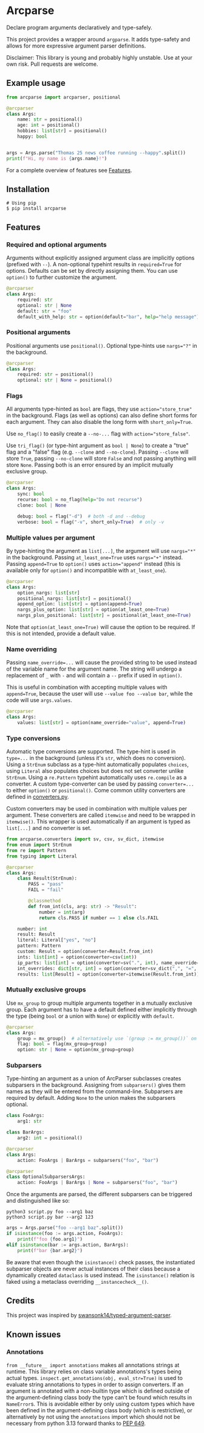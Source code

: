 # Arcparse
Declare program arguments declaratively and type-safely.

This project provides a wrapper around `argparse`. It adds type-safety and allows for more expressive argument parser definitions.

Disclaimer: This library is young and probably highly unstable. Use at your own risk. Pull requests are welcome.

## Example usage
```py
from arcparse import arcparser, positional

@arcparser
class Args:
    name: str = positional()
    age: int = positional()
    hobbies: list[str] = positional()
    happy: bool


args = Args.parse("Thomas 25 news coffee running --happy".split())
print(f"Hi, my name is {args.name}!")
```

For a complete overview of features see [Features](#features).

## Installation
```shell
# Using pip
$ pip install arcparse
```

## Features

### Required and optional arguments
Arguments without explicitly assigned argument class are implicitly options (prefixed with `--`). A non-optional typehint results in `required=True` for options. Defaults can be set by directly assigning them. You can use `option()` to further customize the argument.
```py
@arcparser
class Args:
    required: str
    optional: str | None
    default: str = "foo"
    default_with_help: str = option(default="bar", help="help message")
```

### Positional arguments
Positional arguments use `positional()`. Optional type-hints use `nargs="?"` in the background.
```py
@arcparser
class Args:
    required: str = positional()
    optional: str | None = positional()
```

### Flags
All arguments type-hinted as `bool` are flags, they use `action="store_true"` in the background. Flags (as well as options) can also define short forms for each argument. They can also disable the long form with `short_only=True`.

Use `no_flag()` to easily create a `--no-...` flag with `action="store_false"`.

Use `tri_flag()` (or type-hint argument as `bool | None`) to create a "true" flag and a "false" flag (e.g. `--clone` and `--no-clone`). Passing `--clone` will store `True`, passing `--no-clone` will store `False` and not passing anything will store `None`. Passing both is an error ensured by an implicit mutually exclusive group.
```py
@arcparser
class Args:
    sync: bool
    recurse: bool = no_flag(help="Do not recurse")
    clone: bool | None

    debug: bool = flag("-d")  # both -d and --debug
    verbose: bool = flag("-v", short_only=True)  # only -v
```

### Multiple values per argument
By type-hinting the argument as `list[...]`, the argument will use `nargs="*"` in the background. Passing `at_least_one=True` uses `nargs="+"` instead. Passing `append=True` to `option()` uses `action="append"` instead (this is available only for `option()` and incompatible with `at_least_one`).
```py
@arcparser
class Args:
    option_nargs: list[str]
    positional_nargs: list[str] = positional()
    append_option: list[str] = option(append=True)
    nargs_plus_option: list[str] = option(at_least_one=True)
    nargs_plus_positional: list[str] = positional(at_least_one=True)
```

Note that `option(at_least_one=True)` will cause the option to be required. If this is not intended, provide a default value.

### Name overriding
Passing `name_override=...` will cause the provided string to be used instead of the variable name for the argument name. The string will undergo a replacement of `_` with `-` and will contain a `--` prefix if used in `option()`.

This is useful in combination with accepting multiple values with `append=True`, because the user will use `--value foo --value bar`, while the code will use `args.values`.
```py
@arcparser
class Args:
    values: list[str] = option(name_override="value", append=True)
```

### Type conversions
Automatic type conversions are supported. The type-hint is used in `type=...` in the background (unless it's `str`, which does no conversion). Using a `StrEnum` subclass as a type-hint automatically populates `choices`, using `Literal` also populates choices but does not set converter unlike `StrEnum`. Using a `re.Pattern` typehint automatically uses `re.compile` as a converter. A custom type-converter can be used by passing `converter=...` to either `option()` or `positional()`. Come common utility converters are defined in [converters.py](arcparse/converters.py).

Custom converters may be used in combination with multiple values per argument. These converters are called `itemwise` and need to be wrapped in `itemwise()`. This wrapper is used automatically if an argument is typed as `list[...]` and no converter is set.
```py
from arcparse.converters import sv, csv, sv_dict, itemwise
from enum import StrEnum
from re import Pattern
from typing import Literal

@arcparser
class Args:
    class Result(StrEnum):
        PASS = "pass"
        FAIL = "fail"

        @classmethod
        def from_int(cls, arg: str) -> "Result":
            number = int(arg)
            return cls.PASS if number == 1 else cls.FAIL

    number: int
    result: Result
    literal: Literal["yes", "no"]
    pattern: Pattern
    custom: Result = option(converter=Result.from_int)
    ints: list[int] = option(converter=csv(int))
    ip_parts: list[int] = option(converter=sv(".", int), name_override="ip")
    int_overrides: dict[str, int] = option(converter=sv_dict(",", "=", value_type=int))  # accepts x=1,y=2
    results: list[Result] = option(converter=itemwise(Result.from_int))
```

### Mutually exclusive groups
Use `mx_group` to group multiple arguments together in a mutually exclusive group. Each argument has to have a default defined either implicitly through the type (being `bool` or a union with `None`) or explicitly with `default`.
```py
@arcparser
class Args:
    group = mx_group()  # alternatively use `(group := mx_group())` on the next line
    flag: bool = flag(mx_group=group)
    option: str | None = option(mx_group=group)
```

### Subparsers
Type-hinting an argument as a union of ArcParser subclasses creates subparsers in the background. Assigning from `subparsers()` gives them names as they will be entered from the command-line. Subparsers are required by default. Adding `None` to the union makes the subparsers optional.
```py
class FooArgs:
    arg1: str

class BarArgs:
    arg2: int = positional()

@arcparser
class Args:
    action: FooArgs | BarArgs = subparsers("foo", "bar")

@arcparser
class OptionalSubparsersArgs:
    action: FooArgs | BarArgs | None = subparsers("foo", "bar")
```

Once the arguments are parsed, the different subparsers can be triggered and distinguished like so:
```shell
python3 script.py foo --arg1 baz
python3 script.py bar --arg2 123
```
```py
args = Args.parse("foo --arg1 baz".split())
if isinstance(foo := args.action, FooArgs):
    print(f"foo {foo.arg1}")
elif isinstance(bar := args.action, BarArgs):
    print(f"bar {bar.arg2}")
```
Be aware that even though the `isinstance()` check passes, the instantiated subparser objects are never actual instances of their class because a dynamically created `dataclass` is used instead. The `isinstance()` relation is faked using a metaclass overriding `__instancecheck__()`.

## Credits
This project was inspired by [swansonk14/typed-argument-parser](https://github.com/swansonk14/typed-argument-parser).

## Known issues

### Annotations
`from __future__ import annotations` makes all annotations strings at runtime. This library relies on class variable annotations's types being actual types. `inspect.get_annotations(obj, eval_str=True)` is used to evaluate string annotations to types in order to assign converters. If an argument is annotated with a non-builtin type which is defined outside of the argument-defining class body the type can't be found which results in `NameError`s. This is avoidable either by only using custom types which have been defined in the argument-defining class body (which is restrictive), or alternatively by not using the `annotations` import which should not be necessary from python 3.13 forward thanks to [PEP 649](https://peps.python.org/pep-0649/).
